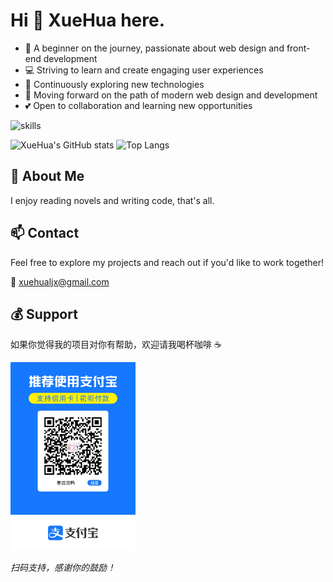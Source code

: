 # Hi 👋 XueHua here.

- 🎨 A beginner on the journey, passionate about web design and front-end development
- 💻 Striving to learn and create engaging user experiences
- 🚀 Continuously exploring new technologies
- 🌟 Moving forward on the path of modern web design and development
- 💕 Open to collaboration and learning new opportunities

![skills](https://skillicons.dev/icons?i=js,ts,nodejs,rust,vue,react,express,nestjs,electron,tauri)

<img src="https://github-readme-stats.vercel.app/api?username=XueHua-s&count_private=true&theme=calm&show_icons=true&include_all_commits=true" alt="XueHua's GitHub stats" height="185px" /> <img src="https://github-readme-stats.vercel.app/api/top-langs/?username=XueHua-s&layout=compact&langs_count=8&theme=calm" alt="Top Langs" height="185px" />

## 🌟 About Me

I enjoy reading novels and writing code, that's all.


## 📫 Contact

Feel free to explore my projects and reach out if you'd like to work together!

📧 xuehualjx@gmail.com

## 💰 Support

如果你觉得我的项目对你有帮助，欢迎请我喝杯咖啡 ☕

<img src="./ac77469610ff7a67a0abd8c2002ed702.jpg" alt="支付宝收款码" width="200" />

*扫码支持，感谢你的鼓励！*

